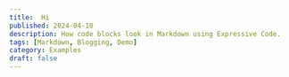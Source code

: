 ```yaml
---
title:  Hi
published: 2024-04-10
description: How code blocks look in Markdown using Expressive Code.
tags: [Markdown, Blogging, Demo]
category: Examples
draft: false
---
```

